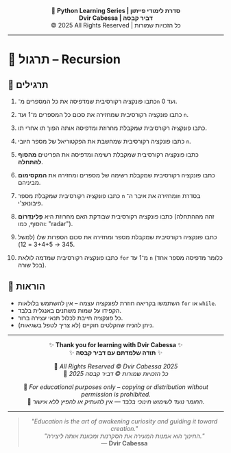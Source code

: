 <!-- DC_HEADER_START -->
<div align="center">

🐍 **Python Learning Series | סדרת לימודי פייתון**  
**Dvir Cabessa | דביר קבסה**  
© 2025 All Rights Reserved | כל הזכויות שמורות

</div>

---
<!-- DC_HEADER_END -->

# 📘 תרגול – Recursion

## 🧪 תרגילים

1. כתבו פונקציה רקורסיבית שמדפיסה את כל המספרים מ־`n` ועד 0.

2. כתבו פונקציה רקורסיבית שמחזירה את סכום כל המספרים מ־1 ועד `n`.

3. כתבו פונקציה רקורסיבית שמקבלת מחרוזת ומדפיסה אותה הפוך תו אחרי תו.

4. כתבו פונקציה רקורסיבית שמחשבת את הפקטוריאל של מספר חיובי `n`.

5. כתבו פונקציה רקורסיבית שמקבלת רשימה ומדפיסה את הפריטים **מהסוף להתחלה**.

6. כתבו פונקציה רקורסיבית שמקבלת רשימה של מספרים ומחזירה את **המקסימום** מביניהם.

7. כתבו פונקציה רקורסיבית שמקבלת מספר `n` ומחזירה את איבר ה־`n` בסדרת פיבונאצ'י.

8. כתבו פונקציה רקורסיבית שבודקת האם מחרוזת היא **פָלִינְדְרוֹם** (זהה מההתחלה והסוף, כמו: "radar").

9. כתבו פונקציה רקורסיבית שמקבלת מספר ומחזירה את סכום הספרות שלו (למשל 345 → 3+4+5 = 12).

10. כתבו פונקציה רקורסיבית שמדמה לולאת `for` מ־1 עד `n` (כלומר מדפיסה מספר אחד בכל שורה).

## 📌 הוראות
- השתמשו בקריאה חוזרת לפונקציה עצמה – אין להשתמש בלולאות `for` או `while`.
- הקפידו על שמות משתנים באנגלית בלבד.
- כל פונקציה חייבת לכלול תנאי עצירה ברור.
- ניתן להניח שהקלטים חוקיים (לא צריך לטפל בשגיאות).

<!-- DC_FOOTER_START -->
---

<div align="center">

✨ **Thank you for learning with Dvir Cabessa** ✨  
✨ **תודה שלמדתם עם דביר קבסה** ✨  

📘 *All Rights Reserved © Dvir Cabessa 2025*  
📘 *כל הזכויות שמורות © דביר קבסה 2025*  

🔗 *For educational purposes only – copying or distribution without permission is prohibited.*  
🔗 *החומר נועד לשימוש חינוכי בלבד — אין להעתיק או להפיץ ללא אישור.*

---

> _"Education is the art of awakening curiosity and guiding it toward creation."_  
> _"החינוך הוא אמנות המעירה את הסקרנות ומכוונת אותה ליצירה."_  
> — **Dvir Cabessa**

</div>
<!-- DC_FOOTER_END -->

